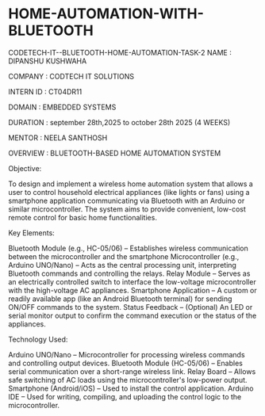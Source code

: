 # HOME-AUTOMATION-WITH-BLUETOOTH
CODETECH-IT--BLUETOOTH-HOME-AUTOMATION-TASK-2
NAME : DIPANSHU KUSHWAHA

COMPANY : CODTECH IT SOLUTIONS

INTERN ID : CT04DR11

DOMAIN : EMBEDDED SYSTEMS 

DURATION : september 28th,2025 to october 28th 2025 (4 WEEKS)

MENTOR : NEELA SANTHOSH

OVERVIEW : BLUETOOTH-BASED HOME AUTOMATION SYSTEM

Objective:

To design and implement a wireless home automation system that allows a user to control household electrical appliances (like lights or fans) using a smartphone application communicating via Bluetooth with an Arduino or similar microcontroller. The system aims to provide convenient, low-cost remote control for basic home functionalities.

Key Elements:
 
 Bluetooth Module (e.g., HC-05/06) – Establishes wireless communication between the microcontroller and the smartphone                                                                                        Microcontroller (e.g., Arduino UNO/Nano) – Acts as the central processing unit, interpreting Bluetooth commands and controlling the relays.
Relay Module – Serves as an electrically controlled switch to interface the low-voltage microcontroller with the high-voltage AC appliances.
Smartphone Application – A custom or readily available app (like an Android Bluetooth terminal) for sending ON/OFF commands to the system.
Status Feedback – (Optional) An LED or serial monitor output to confirm the command execution or the status of the appliances.

Technology Used:

Arduino UNO/Nano – Microcontroller for processing wireless commands and controlling output devices.
Bluetooth Module (HC-05/06) – Enables serial communication over a short-range wireless link.
Relay Board – Allows safe switching of AC loads using the microcontroller's low-power output.
Smartphone (Android/iOS) – Used to install the control application.
Arduino IDE – Used for writing, compiling, and uploading the control logic to the microcontroller.

